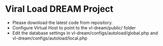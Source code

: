 Viral Load DREAM Project
=======================

* Please download the latest code from repository.
* Configure Virtual Host to point to the vl-dream/public/ folder
* Edit the database settings in vl-dream/configs/autoload/global.php and vl-dream/configs/autoload/local.php